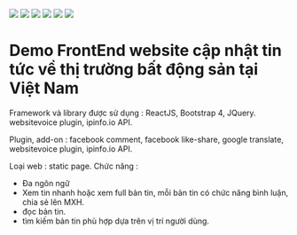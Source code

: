 [![](https://img.shields.io/appveyor/build/gruntjs/grunt)](https://github.com/Thanh-Bao/FrontEnd-real-estate-news-website)
[![](https://img.shields.io/cirrus/github/flutter/flutter)](https://github.com/Thanh-Bao/FrontEnd-real-estate-news-website)
[![](https://img.shields.io/badge/tests-100%25-brightgreen)](https://github.com/Thanh-Bao/FrontEnd-real-estate-news-website)
[![](https://img.shields.io/badge/docs-passing-brightgreen)](https://github.com/Thanh-Bao/FrontEnd-real-estate-news-website)
[![](https://img.shields.io/badge/style-plastic-green.svg?longCache=true&style=plastic)](https://github.com/Thanh-Bao/FrontEnd-real-estate-news-website)
[![](https://img.shields.io/github/stars/badges/shields.svg?style=social)](https://github.com/Thanh-Bao/FrontEnd-real-estate-news-website)


# Demo FrontEnd website cập nhật tin tức về thị trường bất động sản tại Việt Nam

Framework và library được sử dụng : ReactJS, Bootstrap 4, JQuery.
 websitevoice plugin, ipinfo.io API.
 
Plugin, add-on : facebook comment, facebook like-share, google translate,  websitevoice plugin, ipinfo.io API.

Loại web : static page.
Chức năng : 
+ Đa ngôn ngữ
+ Xem tin nhanh hoặc xem full bản tin, mỗi bản tin có chức năng bình luận, chia sẻ lên MXH.
+ đọc bản tin. 
+ tìm kiếm bản tin phù hợp dựa trên vị trí người dùng.

